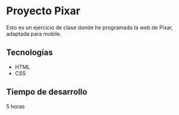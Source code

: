 # Proyecto Pixar
 Esto es un ejercicio de clase donde he programado la web de Pixar, adaptada para mobile.
 
 ## Tecnologías
 - HTML
 - CSS

## Tiempo de desarrollo
5 horas